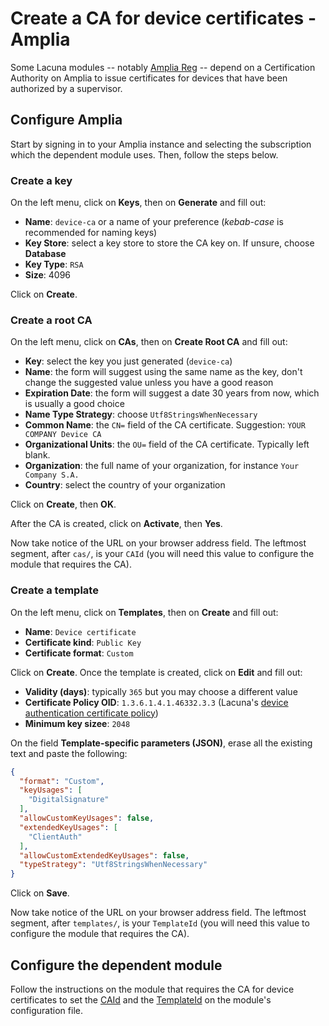 ﻿# Create a CA for device certificates - Amplia

Some Lacuna modules -- notably [Amplia Reg](../amplia-reg/index.md) -- depend on a Certification Authority on Amplia to issue certificates
for devices that have been authorized by a supervisor.

## Configure Amplia

Start by signing in to your Amplia instance and selecting the subscription which the dependent module uses. Then, follow the steps
below.

### Create a key

On the left menu, click on **Keys**, then on **Generate** and fill out:

* **Name**: `device-ca` or a name of your preference (*kebab-case* is recommended for naming keys)
* **Key Store**: select a key store to store the CA key on. If unsure, choose **Database**
* **Key Type**: `RSA`
* **Size**: 4096

Click on **Create**.

### Create a root CA

On the left menu, click on **CAs**, then on **Create Root CA** and fill out:

* **Key**: select the key you just generated (`device-ca`)
* **Name**: the form will suggest using the same name as the key, don't change the suggested value unless you have a good reason
* **Expiration Date**: the form will suggest a date 30 years from now, which is usually a good choice
* **Name Type Strategy**: choose `Utf8StringsWhenNecessary`
* **Common Name**: the `CN=` field of the CA certificate. Suggestion: `YOUR COMPANY Device CA`
* **Organizational Units**: the `OU=` field of the CA certificate. Typically left blank.
* **Organization**: the full name of your organization, for instance `Your Company S.A.`
* **Country**: select the country of your organization

Click on **Create**, then **OK**.

After the CA is created, click on **Activate**, then **Yes**.

<a name="ca-id" />

Now take notice of the URL on your browser address field. The leftmost segment, after `cas/`, is your `CAId` (you
will need this value to configure the module that requires the CA).

### Create a template

On the left menu, click on **Templates**, then on **Create** and fill out:

* **Name**: `Device certificate`
* **Certificate kind**: `Public Key`
* **Certificate format**: `Custom`

Click on **Create**. Once the template is created, click on **Edit** and fill out:

* **Validity (days)**: typically `365` but you may choose a different value
* **Certificate Policy OID**: `1.3.6.1.4.1.46332.3.3` (Lacuna's [device authentication certificate policy](../asn1.md#certificate-policies))
* **Minimum key sizee**: `2048`

On the field **Template-specific parameters (JSON)**, erase all the existing text and paste the following:

```json
{
  "format": "Custom",
  "keyUsages": [
    "DigitalSignature"
  ],
  "allowCustomKeyUsages": false,
  "extendedKeyUsages": [
    "ClientAuth"
  ],
  "allowCustomExtendedKeyUsages": false,
  "typeStrategy": "Utf8StringsWhenNecessary"
}
```

Click on **Save**.

<a name="template-id" />

Now take notice of the URL on your browser address field. The leftmost segment, after `templates/`, is your `TemplateId` (you
will need this value to configure the module that requires the CA).

## Configure the dependent module

Follow the instructions on the module that requires the CA for device certificates to set the
[CAId](#ca-id) and the [TemplateId](#template-id) on the module's configuration file.
